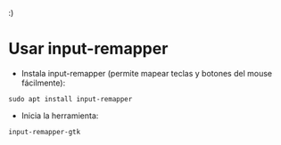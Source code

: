 :)

# Usar input-remapper

- Instala input-remapper (permite mapear teclas y botones del mouse fácilmente):

```
sudo apt install input-remapper

```

- Inicia la herramienta:

```
input-remapper-gtk

```
